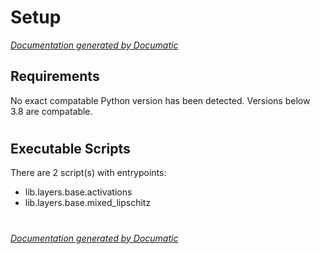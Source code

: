 # Setup

[_Documentation generated by Documatic_](https://www.documatic.com)

<!---Documatic-section-Requirements-start--->
## Requirements

No exact compatable Python version has been detected.
Versions below 3.8 are compatable.

# #
<!---Documatic-section-Requirements-end--->

<!---Documatic-section-Executable Scripts-start--->
## Executable Scripts

There are 2 script(s) with entrypoints:
* lib.layers.base.activations
* lib.layers.base.mixed_lipschitz

# #
<!---Documatic-section-Executable Scripts-end--->

[_Documentation generated by Documatic_](https://www.documatic.com)
